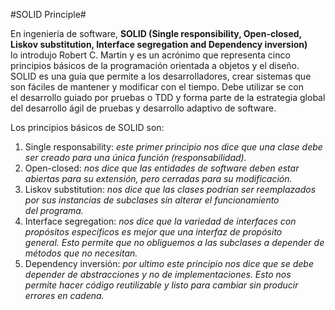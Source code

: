 
#SOLID Principle#

En ingeniería de software, **SOLID (Single responsibility, Open-closed, Liskov substitution, Interface segregation and Dependency inversion)**  
lo introdujo Robert C. Martin y es un acrónimo que representa cinco principios básicos de la programación orientada  a objetos y el diseño.  
SOLID es una guía que permite a los desarrolladores, crear sistemas que son fáciles de mantener y modificar con el tiempo. Debe utilizar se con  
el desarrollo guiado por pruebas o TDD y forma parte de la estrategia global del desarrollo ágil de pruebas y desarrollo adaptivo de software.  

Los principios básicos de SOLID son:  

1. Single responsability: *este primer principio nos dice que una clase debe ser creado para una única función (responsabilidad).*  
2. Open-closed: *nos dice que las entidades de software deben estar abiertas para su extensión, pero cerradas para su modificación.*  
3. Liskov substitution: *nos dice que las clases podrían ser reemplazados por sus instancias de subclases sin alterar el funcionamiento  
del programa.*  
4. Interface segregation: *nos dice que la variedad de interfaces con propósitos específicos es mejor que una interfaz de propósito  
general. Esto permite que no obliguemos a las subclases a depender de métodos que no necesitan.*  
5. Dependency inversión: *por ultimo este principio nos dice que se debe depender de abstracciones y no de implementaciones. Esto nos  
permite hacer código reutilizable y listo para cambiar sin producir errores en cadena.*  


